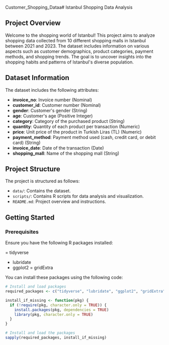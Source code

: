 Customer_Shopping_Dataa# Istanbul Shopping Data Analysis

## Project Overview

Welcome to the shopping world of Istanbul! This project aims to analyze shopping data collected from 10 different shopping malls in Istanbul between 2021 and 2023. The dataset includes information on various aspects such as customer demographics, product categories, payment methods, and shopping trends. The goal is to uncover insights into the shopping habits and patterns of Istanbul's diverse population.

## Dataset Information

The dataset includes the following attributes:

- **invoice_no**: Invoice number (Nominal)
- **customer_id**: Customer number (Nominal)
- **gender**: Customer's gender (String)
- **age**: Customer's age (Positive Integer)
- **category**: Category of the purchased product (String)
- **quantity**: Quantity of each product per transaction (Numeric)
- **price**: Unit price of the product in Turkish Liras (TL) (Numeric)
- **payment_method**: Payment method used (cash, credit card, or debit card) (String)
- **invoice_date**: Date of the transaction (Date)
- **shopping_mall**: Name of the shopping mall (String)

## Project Structure

The project is structured as follows:

- `data/`: Contains the dataset.
- `scripts/`: Contains R scripts for data analysis and visualization.
- `README.md`: Project overview and instructions.

## Getting Started

### Prerequisites

Ensure you have the following R packages installed:

= tidyverse
- lubridate
- ggplot2
= gridExtra

You can install these packages using the following code:

```r
# Install and load packages
required_packages <- c("tidyverse", "lubridate", "ggplot2", "gridExtra")

install_if_missing <- function(pkg) {
  if (!require(pkg, character.only = TRUE)) {
    install.packages(pkg, dependencies = TRUE)
    library(pkg, character.only = TRUE)
  }
}

# Install and load the packages
sapply(required_packages, install_if_missing)
